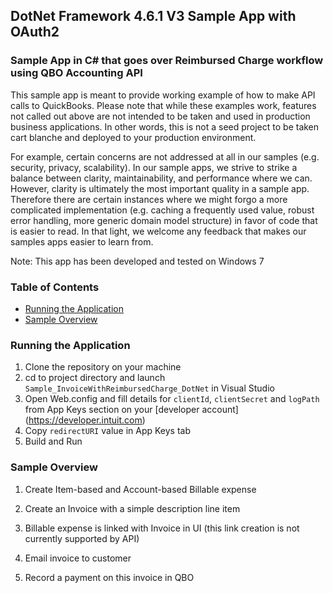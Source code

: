 ## DotNet Framework 4.6.1 V3 Sample App with OAuth2
### Sample App in C# that goes over Reimbursed Charge workflow using QBO Accounting API

This sample app is meant to provide working example of how to make API calls to QuickBooks. Please note that while these examples work, features not called out above are not intended to be taken and used in production business applications. In other words, this is not a seed project to be taken cart blanche and deployed to your production environment. 

For example, certain concerns are not addressed at all in our samples (e.g. security, privacy, scalability). In our sample apps, we strive to strike a balance between clarity, maintainability, and performance where we can. However, clarity is ultimately the most important quality in a sample app. Therefore there are certain instances where we might forgo a more complicated implementation (e.g. caching a frequently used value, robust error handling, more generic domain model structure) in favor of code that is easier to read. In that light, we welcome any feedback that makes our samples apps easier to learn from.

Note: This app has been developed and tested on Windows 7

### Table of Contents

* [Running the Application](#running-the-application)
* [Sample Overview](#sample-overview)

### Running the Application

1. Clone the repository on your machine
2. cd to project directory and launch ```Sample_InvoiceWithReimbursedCharge_DotNet``` in Visual Studio
3. Open Web.config and fill details for ```clientId```, ```clientSecret``` and ```logPath``` from App Keys section on your [developer account] (https://developer.intuit.com)
4. Copy ```redirectURI``` value in App Keys tab 
5. Build and Run

### Sample Overview
1. Create Item-based and Account-based Billable expense 
2. Create an Invoice with a simple description line item
3. Billable expense is linked with Invoice in UI (this link creation is not currently supported by API)

4. Email invoice to customer
5. Record a payment on this invoice in QBO

